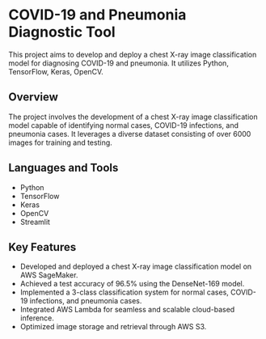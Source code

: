 # COVID-19 and Pneumonia Diagnostic Tool

This project aims to develop and deploy a chest X-ray image classification model for diagnosing COVID-19 and pneumonia. It utilizes Python, TensorFlow, Keras, OpenCV.

## Overview

The project involves the development of a chest X-ray image classification model capable of identifying normal cases, COVID-19 infections, and pneumonia cases. It leverages a diverse dataset consisting of over 6000 images for training and testing.

## Languages and Tools

- Python
- TensorFlow
- Keras
- OpenCV
- Streamlit

## Key Features

- Developed and deployed a chest X-ray image classification model on AWS SageMaker.
- Achieved a test accuracy of 96.5% using the DenseNet-169 model.
- Implemented a 3-class classification system for normal cases, COVID-19 infections, and pneumonia cases.
- Integrated AWS Lambda for seamless and scalable cloud-based inference.
- Optimized image storage and retrieval through AWS S3.
